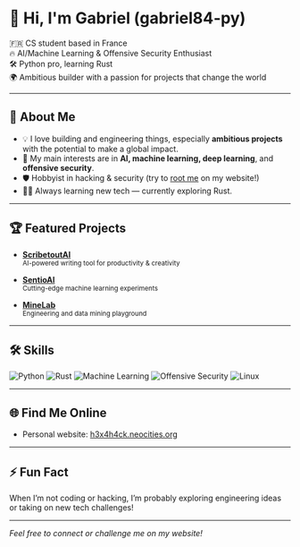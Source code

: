# 👋 Hi, I'm Gabriel (gabriel84-py)

🇫🇷 CS student based in France  
🔥 AI/Machine Learning & Offensive Security Enthusiast  
🛠️ Python pro, learning Rust  
🌍 Ambitious builder with a passion for projects that change the world

---

## 🚀 About Me

- 💡 I love building and engineering things, especially **ambitious projects** with the potential to make a global impact.
- 🤖 My main interests are in **AI, machine learning, deep learning**, and **offensive security**.
- 🛡️ Hobbyist in hacking & security (try to [root me](https://h3x4h4ck.neocities.org) on my website!)
- 🧑‍💻 Always learning new tech — currently exploring Rust.

---

## 🏆 Featured Projects

- [**ScribetoutAI**](https://github.com/gabriel84-py/ScribetoutAI)  
  <sub>AI-powered writing tool for productivity & creativity</sub>

- [**SentioAI**](https://github.com/gabriel84-py/SentioAI)  
  <sub>Cutting-edge machine learning experiments</sub>

- [**MineLab**](https://github.com/gabriel84-py/MineLab)  
  <sub>Engineering and data mining playground</sub>

---

## 🛠️ Skills

![Python](https://img.shields.io/badge/Python-3776AB?style=flat-square&logo=python&logoColor=white)
![Rust](https://img.shields.io/badge/Rust-000000?style=flat-square&logo=rust&logoColor=white)
![Machine Learning](https://img.shields.io/badge/Machine%20Learning-brightgreen?style=flat-square)
![Offensive Security](https://img.shields.io/badge/Offensive%20Security-critical?style=flat-square)
![Linux](https://img.shields.io/badge/Linux-FCC624?style=flat-square&logo=linux&logoColor=black)

---

## 🌐 Find Me Online

- Personal website: [h3x4h4ck.neocities.org](https://h3x4h4ck.neocities.org)

---

## ⚡ Fun Fact

When I’m not coding or hacking, I’m probably exploring engineering ideas or taking on new tech challenges!

---

*Feel free to connect or challenge me on my website!*
